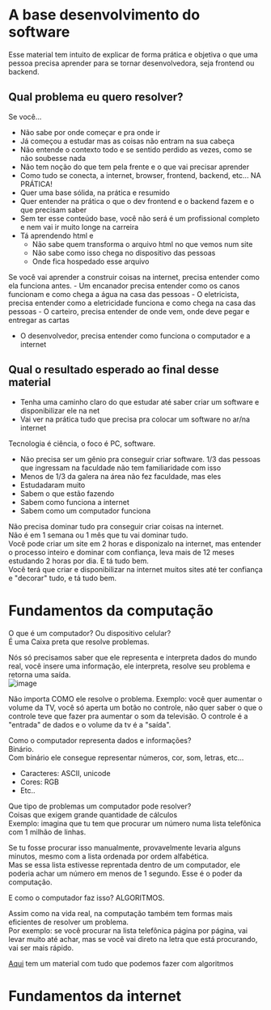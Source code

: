 # A base desenvolvimento do software

Esse material tem intuito de explicar de forma prática e objetiva o que uma pessoa precisa aprender para se tornar desenvolvedora, seja frontend ou backend.


## Qual problema eu quero resolver?
  
Se você...
- Não sabe por onde começar e pra onde ir
- Já começou a estudar mas as coisas não entram na sua cabeça
- Não entende o contexto todo e se sentido perdido as vezes, como se não soubesse nada
- Não tem noção do que tem pela frente e o que vai precisar aprender
- Como tudo se conecta, a internet, browser, frontend, backend, etc... NA PRÁTICA!
- Quer uma base sólida, na prática e resumido
- Quer entender na prática o que o dev frontend e o backend fazem e o que precisam saber
- Sem ter esse conteúdo base, você não será é um profissional completo e nem vai ir muito longe na carreira
- Tá aprendendo html e 
	- Não sabe quem transforma o arquivo html no que vemos num site
	- Não sabe como isso chega no dispositivo das pessoas
  - Onde fica hospedado esse arquivo

 Se você vai aprender a construir coisas na internet, precisa entender como ela funciona antes.
	- Um encanador precisa entender como os canos funcionam e como chega a água na casa das pessoas
	- O eletricista, precisa entender como a eletricidade funciona e como chega na casa das pessoas
	- O carteiro, precisa entender de onde vem, onde deve pegar e entregar as cartas
  - O desenvolvedor, precisa entender como funciona o computador e a internet
  
  
## Qual o resultado esperado ao final desse material
 - Tenha uma caminho claro do que estudar até saber criar um software e disponibilizar ele na net
 - Vai ver na prática tudo que precisa pra colocar um software no ar/na internet
	
 
Tecnologia é ciência, o foco é PC, software.
- Não precisa ser um gênio pra conseguir criar software. 1/3 das pessoas que ingressam na faculdade não tem familiaridade com isso
- Menos de 1/3 da galera na área não fez faculdade, mas eles
 - Estudadaram muito
 - Sabem o que estão fazendo
 - Sabem como funciona a internet
 - Sabem como um computador funciona

Não precisa dominar tudo pra conseguir criar coisas na internet. <br />
Não é em 1 semana ou 1 mês que tu vai dominar tudo. <br />
Você pode criar um site em 2 horas e disponizalo na internet, mas entender o processo inteiro e dominar com confiança, leva mais de 12 meses estudando 2 horas por dia. E tá tudo bem. <br />
Você terá que criar e disponibilizar na internet muitos sites até ter confiança e "decorar" tudo, e tá tudo bem.


# Fundamentos da computação 
O que é um computador? Ou dispositivo celular? <br />
É uma Caixa preta que resolve problemas. <br />

Nós só precisamos saber que ele representa e interpreta dados do mundo real, você insere uma informação, ele interpreta, resolve seu problema e retorna uma saída. <br />
![image](https://user-images.githubusercontent.com/40611760/185723359-3d215465-07e6-43b3-b15a-634f43a1bffe.png)

Não importa COMO ele resolve o problema. 
Exemplo: você quer aumentar o volume da TV, você só aperta um botão no controle, não quer saber o que o controle teve que fazer pra aumentar o som da televisão. O controle é a "entrada" de dados e o volume da tv é a "saída".

Como o computador representa dados e informações?<br />
Binário. <br />
Com binário ele consegue representar números, cor, som, letras, etc... <br />
- Caracteres: ASCII, unicode
- Cores: RGB
- Etc..

Que tipo de problemas um computador pode resolver? <br />
Coisas que exigem grande quantidade de cálculos <br />
Exemplo: imagina que tu tem que procurar um número numa lista telefônica com 1 milhão de linhas. <br />

Se tu fosse procurar isso manualmente, provavelmente levaria alguns minutos, mesmo com a lista ordenada por ordem alfabética. <br />
Mas se essa lista estivesse reprentada dentro de um computador, ele poderia achar um número em menos de 1 segundo. Esse é o poder da computação. <br />

E como o computador faz isso? ALGORITMOS. <br />

Assim como na vida real, na computação também tem formas mais eficientes de resolver um problema. <br />
Por exemplo: se você procurar na lista telefônica página por página, vai levar muito até achar, mas se você vai direto na letra que está procurando, vai ser mais rápido. <br />


[Aqui](https://github.com/vitorfariaz/guia-web-developer/blob/main/public/estagio-estudos.md) tem um material com tudo que podemos fazer com algoritmos



# Fundamentos da internet 
